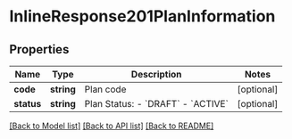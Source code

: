 # InlineResponse201PlanInformation

## Properties
Name | Type | Description | Notes
------------ | ------------- | ------------- | -------------
**code** | **string** | Plan code | [optional] 
**status** | **string** | Plan Status:  - &#x60;DRAFT&#x60;  - &#x60;ACTIVE&#x60; | [optional] 

[[Back to Model list]](../README.md#documentation-for-models) [[Back to API list]](../README.md#documentation-for-api-endpoints) [[Back to README]](../README.md)



